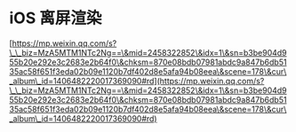 # iOS 离屏渲染

[https://mp.weixin.qq.com/s?\_\_biz=MzA5MTM1NTc2Ng==\&mid=2458322852\&idx=1\&sn=b3be904d955b20e292e3c2683e2b64f0\&chksm=870e08bdb07981abdc9a847b6db5135ac58f651f3eda02b09e1120b7df402d8e5afa94b08eea\&scene=178\&cur\_album\_id=1406482220017369090#rd](https://mp.weixin.qq.com/s?\_\_biz=MzA5MTM1NTc2Ng==\&mid=2458322852\&idx=1\&sn=b3be904d955b20e292e3c2683e2b64f0\&chksm=870e08bdb07981abdc9a847b6db5135ac58f651f3eda02b09e1120b7df402d8e5afa94b08eea\&scene=178\&cur\_album\_id=1406482220017369090#rd)
